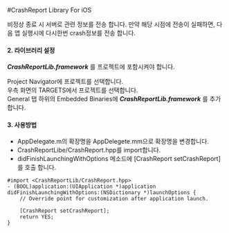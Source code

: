 #CrashReport Library For iOS

비정상 종료 시 서버로 관련 정보를 전송 합니다. 만약 해당 시점에 전송이 실패하면, 다음 앱 실행시에 다시한번 crash정보를 전송 합니다.


#### 2. 라이브러리 설정
***CrashReportLib.framework*** 를 프로젝트에 포함시켜야 합니다.   

Project Navigator에 프로젝트를 선택합니다.  
우측 화면의 TARGETS에서 프로젝트를 선택합니다.  
General 탭 하위의 Embedded Binaries에 ***CrashReportLib.framework*** 를 추가합니다.  


#### 3. 사용방법

* AppDelegate.m의 확장명을 AppDelegete.mm으로 확장명을 변경합니다.
* CrashReportLibe/CrashReport.hpp를 import합니다.
* didFinishLaunchingWithOptions 메소드에 [CrashReport setCrashReport]를 호출 합니다.


```
#import <CrashReportLib/CrashReport.hpp>
- (BOOL)application:(UIApplication *)application didFinishLaunchingWithOptions:(NSDictionary *)launchOptions {
	// Override point for customization after application launch.
	
	[CrashReport setCrashReport];
	return YES;
}
```

